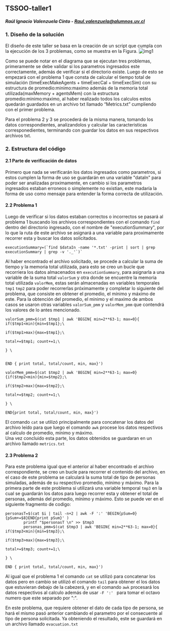 ## TSSOO-taller1
##### Raúl  Ignacio Valenzuela Cinto - Raul.valenzuela@alumnos.uv.cl

###  1. Diseño de la solución  
El diseño de este taller se basa en la creación de un script que cumpla con la ejecución de los 3 problemas, como se muestra en la Figura. 
![img1](http://imgfz.com/i/QVx7OUK.png) 
 
Como se puede notar en el diagrama que se ejecutan tres problemas, primeramente se debe validar si los parametros ingresados este correctamente, además de verificar si el directorio existe. Luego de esto se empezará con el problema 1 que consta de calcular el tiempo total de simulación (timeExecMakeAgents + timeExecCal + timeExecSim) con su estructura de promedio:minimo:maximo además de la memoria total utilizada(maxMemory + agentsMem) con la estructura promedio:minimo:maximo, al haber realizado todos los calculos estos quedarán guardados en un archivo txt llamado “Metrics.txt” cumpliendo con el primer problema.

Para el problema 2 y 3 se procederá de la misma manera, tomando los datos correspondientes, analizandolos y calcular las caracteristicas corresponedientes, terminando con guardar los datos en sus respectivos archivos txt.
 
###   2. Estructura del código 
#### 2.1 Parte de verificación de datos  
Primero que nada se verificarán los datos ingresados como parametros, si estos cumplen la forma de uso se guardarán en una variable "dataIn"  para poder ser analizadas proximamente, en cambio si los parametros ingresados estaban erroneos o simplemente no existian, este madaría la forma de uso como mensaje para entender la forma correcta de utilización. 
#### 2.2 Problema 1
Luego de verificar si los datos estaban correctos o incorrectos se pasará al problema 1 buscando los archivos correspondientes con el comando `find` dentro del directorio ingresado, con el nombre de "executionSummary", por lo que la ruta de este archivo se asignará a una variable para proximamente recorrer esta y buscar los datos solicitados.  

```
executionSummary=(`find $dataIn -name '*.txt' -print | sort | grep executionSummary | grep -v '._'`)`
```
Al haber encontrado el archivo solicitado, se procede a calcular la suma de tiempo y la memoria total utilizada, para esto se creo un bucle que recorriera los datos almacenados en `executionSummary`, para asignarla a una variable de la suma total `valorSum`
y otra donde se encuentre la memoria total utilizada `valorMem`, estas serán almacenadas en variables temporales `tmp1` `tmp2` para poder recorrerlas próximamente y completar lo siguiente del problema, que consiste en obtener el promedio, el mínimo y máximo de este.
Para la obtención del promedio, el minimo y el maximo de ambos casos se usaron otras variables `valorSum_pmm` y `valorMem_pmm` que contendrá los valores de lo antes mencionado. 
```
valorSum_pmm=$(cat $tmp1 | awk 'BEGIN{ min=2**63-1; max=0}{ if($tmp1<min){min=$tmp1};\
                                                                                                  if($tmp1>max){max=$tmp1};\
                                                                                                  total+=$tmp1; count+=1;\
                                                                                            } \
                                                                                            
                                                                                                 END { print total, total/count, min, max}')
```
```
valorMem_pmm=$(cat $tmp2 | awk 'BEGIN{ min=2**63-1; max=0}{if($tmp2<min){min=$tmp2};\
                                                                                                  if($tmp2>max){max=$tmp2};\
                                                                                                  total+=$tmp2; count+=1;\
                                                                                           } \
                                                                                                 END{print total, total/count, min, max}')
```
El comando `cat` se utilizó principalmente para concatenar los datos del archivo leído para que luego el comando `awk` procese los datos respectivos al calculo de promedio, mínimo y máximo.  
Una vez concluido esta parte, los datos obtenidos se guardaran en un archivo llamado `metrics.txt`

#### 2.3 Problema 2
Para este problema igual que el anterior al haber encontrado el archivo correspondiente, se creo un bucle para recorrer el contenido del archivo, en el caso de este problema se calculará la suma total de tipo de personas simuladas, además de su respectivo promedio, mínimo y máximo. 
Para la primera parte de este problema si utilizará una variable temporal `tmp3` en la cual se guardarán los datos para luego recorrer esta y obtener el total de personas, además del promedio, mínimo y máximo.
Esto se puede ver en el siguiente fragmento de codigo:
```
personasT=$(cat $i | tail -n+2 | awk -F ':' 'BEGIN{pSum=0}{pSum+=$8}END{print pSum}' )
        printf "$personasT \n" >> $tmp3
        personas_pmm=$(cat $tmp3 | awk 'BEGIN{ min=2**63-1; max=0}{ if($tmp3<min){min=$tmp3};\
                                                                                                  if($tmp3>max){max=$tmp3};\
                                                                                                  total+=$tmp3; count+=1;\
                                                                                            } \
                                                                                                 END { print total, total/count, min, max}')
```
Al igual que el problema 1 el comando `cat` se utilizó para concatenar los datos pero en cambio se utilizó el comando `tail` para obtener el los datos que estuvieran debajo de la cabezerá, y en el comando `awk` procesará los datos respectivos al calculo además de usar `-F ':' `  para tomar el octavo numero que este separado por ":".

En este problema, que requiere obtener el dato de cada tipo de persona, se hará el mismo pasó anterior cambiando el parametro por el consecuente al tipo de persona solicitada.
Ya obteniendo el resultado, este se guardará en un archivo llamado `evacuation.txt`






